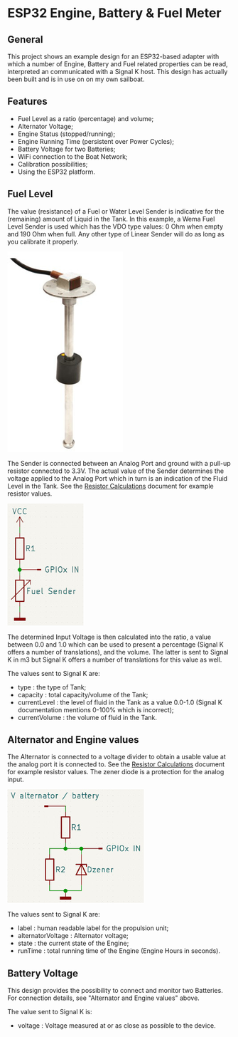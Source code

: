 # ESP32 Engine, Battery & Fuel Meter

## General
This project shows an example design for an ESP32-based adapter with which a number of Engine, Battery and Fuel related properties can be read, interpreted an communicated with a Signal K host. This design has actually been built and is in use on on my own sailboat.

## Features
- Fuel Level as a ratio (percentage) and volume;
- Alternator Voltage;
- Engine Status (stopped/running);
- Engine Running Time (persistent over Power Cycles);
- Battery Voltage for two Batteries;
- WiFi connection to the Boat Network;
- Calibration possibilities;
- Using the ESP32 platform.

## Fuel Level
The value (resistance) of a Fuel or Water Level Sender is indicative for the (remaining) amount of Liquid in the Tank. In this example, a Wema Fuel Level Sender is used which has the VDO type values: 0 Ohm when empty and 190 Ohm when full. Any other type of Linear Sender will do as long as you calibrate it properly.

![Wema Fuel and Water Sender](images/wema_s5_sender.jpg)

The Sender is connected between an Analog Port and ground with a pull-up resistor connected to 3.3V. The actual value of the Sender determines the voltage applied to the Analog Port which in turn is an indication of the Fluid Level in the Tank. See the [Resistor Calculations](documents/Resistor&#32;Calculations.ods) document for example resistor values.

![Fuel Sender connection](images/fuel_sender_connection.jpg)

The determined Input Voltage is then calculated into the ratio, a value between 0.0 and 1.0 which can be used to present a percentage (Signal K offers a number of translations), and the volume. The latter is sent to Signal K in m3 but Signal K offers a number of translations for this value as well.

The values sent to Signal K are:
- type : the type of Tank;
- capacity : total capacity/volume of the Tank;
- currentLevel : the level of fluid in the Tank as a value 0.0-1.0 (Signal K documentation mentions 0-100% which is incorrect);
- currentVolume : the volume of fluid in the Tank.

## Alternator and Engine values
The Alternator is connected to a voltage divider to obtain a usable value at the analog port it is connected to. See the [Resistor Calculations](documents/Resistor&#32;Calculations.ods) document for example resistor values. The zener diode is a protection for the analog input.

![Alternator and Battery connection](images/alternator_battery_connection.jpg)

The values sent to Signal K are:
- label : human readable label for the propulsion unit;
- alternatorVoltage : Alternator voltage;
- state : the current state of the Engine;
- runTime : total running time of the Engine (Engine Hours in seconds).

## Battery Voltage
This design provides the possibility to connect and monitor two Batteries.
For connection details, see "Alternator and Engine values" above.

The value sent to Signal K is:
- voltage : Voltage measured at or as close as possible to the device.